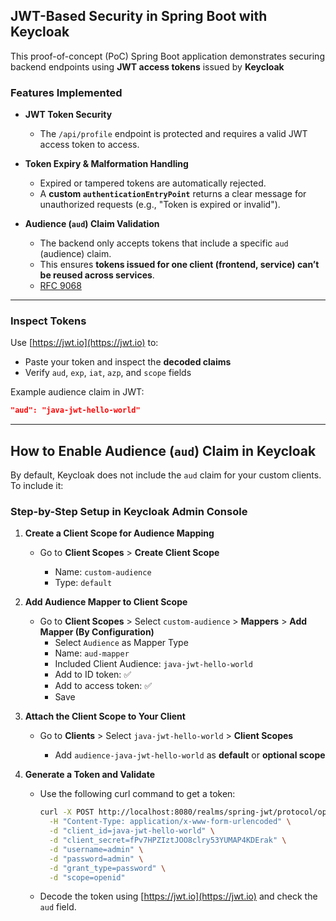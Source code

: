 
## JWT-Based Security in Spring Boot with Keycloak

This proof-of-concept (PoC) Spring Boot application demonstrates securing backend endpoints using **JWT access tokens** issued by **Keycloak**

### Features Implemented

* **JWT Token Security**

    * The `/api/profile` endpoint is protected and requires a valid JWT access token to access.

* **Token Expiry & Malformation Handling**

    * Expired or tampered tokens are automatically rejected.
    * A **custom `authenticationEntryPoint`** returns a clear message for unauthorized requests (e.g., "Token is expired or invalid").

* **Audience (`aud`) Claim Validation**

    * The backend only accepts tokens that include a specific `aud` (audience) claim.
    * This ensures **tokens issued for one client (frontend, service) can’t be reused across services**.
    * [RFC 9068](https://datatracker.ietf.org/doc/rfc9068/)

---

### Inspect Tokens

Use [https://jwt.io](https://jwt.io) to:

* Paste your token and inspect the **decoded claims**
* Verify `aud`, `exp`, `iat`, `azp`, and `scope` fields

Example audience claim in JWT:

```json
"aud": "java-jwt-hello-world"
```

---

## How to Enable Audience (`aud`) Claim in Keycloak

By default, Keycloak does not include the `aud` claim for your custom clients. To include it:

### Step-by-Step Setup in Keycloak Admin Console

1. **Create a Client Scope for Audience Mapping**

    * Go to **Client Scopes** > **Create Client Scope**

        * Name: `custom-audience`
        * Type: `default`

2. **Add Audience Mapper to Client Scope**

    * Go to **Client Scopes** > Select `custom-audience` > **Mappers** > **Add Mapper (By Configuration)**
        * Select `Audience` as Mapper Type
        * Name: `aud-mapper`
        * Included Client Audience: `java-jwt-hello-world`
        * Add to ID token: ✅
        * Add to access token: ✅
        * Save

3. **Attach the Client Scope to Your Client**

    * Go to **Clients** > Select `java-jwt-hello-world` > **Client Scopes**

        * Add `audience-java-jwt-hello-world` as **default** or **optional scope**

4. **Generate a Token and Validate**

    * Use the following curl command to get a token:

      ```bash
      curl -X POST http://localhost:8080/realms/spring-jwt/protocol/openid-connect/token \
        -H "Content-Type: application/x-www-form-urlencoded" \
        -d "client_id=java-jwt-hello-world" \
        -d "client_secret=fPv7HPZIztJOO8clry53YUMAP4KDErak" \
        -d "username=admin" \
        -d "password=admin" \
        -d "grant_type=password" \
        -d "scope=openid"
      ```
    * Decode the token using [https://jwt.io](https://jwt.io) and check the `aud` field.